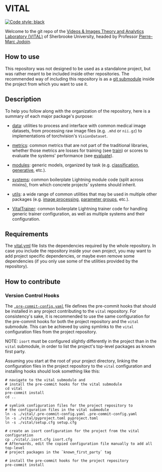 # VITAL

[![Code style: black](https://img.shields.io/badge/code%20style-black-000000.svg)](https://github.com/psf/black)

Welcome to the git repo of the [Videos & Images Theory and Analytics Laboratory (VITAL)](http://vital.dinf.usherbrooke.ca/ "VITAL home page")
of Sherbrooke University, headed by Professor [Pierre-Marc Jodoin](http://info.usherbrooke.ca/pmjodoin/).

## How to use
This repository was not designed to be used as a standalone project, but was rather meant to be included inside other
repositories. The recommended way of including this repository is as a [git submodule](https://git-scm.com/book/en/v2/Git-Tools-Submodules)
inside the project from which you want to use it.

## Description
To help you follow along with the organization of the repository, here is a summary of each major package's purpose:

- [data](data): utilities to process and interface with common medical image datasets, from processing raw image files
(e.g. `.mhd` or `nii.gz`) to implementations of torchvision's `VisionDataset`.

- [metrics](metrics): common metrics that are not part of the traditional libraries, whether those metrics are losses for
training (see [train](metrics/train)) or scores to evaluate the systems' performance (see [evaluate](metrics/evaluate)).

- [modules](modules): generic models, organized by task (e.g. [classification](modules/segmentation),
[generative](modules/generative), etc.).

- [systems](systems): common boilerplate Lightning module code (split across mixins), from which concrete projects'
systems should inherit.

- [utils](utils): a wide range of common utilities that may be used in multiple other packages
(e.g. [image processing](utils/image), [parameter groups](utils/parameters.py), etc.).

- [VitalTrainer](vital_trainer.py): common boilerplate Lightning trainer code for handling generic trainer
configuration, as well as multiple systems and their configuration.

## Requirements
The [vital.yml](vital.yml) file lists the dependencies required by the whole repository. In case you include the
repository inside your own project, you may want to add project specific dependencies, or maybe even remove some
dependencies (if you only use some of the utilities provided by the repository).


## How to contribute

### Version Control Hooks
The [`.pre-commit-config.yaml`](.pre-commit-config.yaml) file defines the pre-commit hooks that should be installed in
any project contributing to the `vital` repository. For consistency's sake, it is recommended to use the same
configuration for the pre-commit hooks for both the project repository and the `vital` submodule. This can be achieved
by using symlinks to the `vital` configuration files from the project repository.

NOTE: `isort` must be configured slightly differently in the project than in the `vital` submodule, in order to list the
project's top-level packages as known first party.

Assuming you start at the root of your project directory, linking the configuration files in the project repository to
the `vital` configuration and installing hooks should look something like this:
```
# navigate to the vital submodule and
# install the pre-commit hooks for the vital submodule
cd vital
pre-commit install
cd ..

# symlink configuration files for the project repository to
# the configuration files in the vital submodule
ln -s ./vital/.pre-commit-config.yaml .pre-commit-config.yaml
ln -s ./vital/pyproject.toml pyproject.toml
ln -s ./vital/setup.cfg setup.cfg

# create an isort configuration for the project from the vital configuration
cp ./vital/.isort.cfg isort.cfg
# Afterwards, edit the copied configuration file manually to add all top-level
# project packages in the `known_first_party` tag

# install the pre-commit hooks for the project repository
pre-commit install
```
